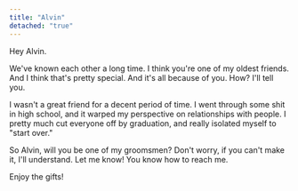 ```yaml
---
title: "Alvin"
detached: "true"
---
```


Hey Alvin.

We've known each other a long time. I think you're one of my oldest friends. And I think that's pretty special. And it's all because of you. How? I'll tell you.

I wasn't a great friend for a decent period of time. I went through some shit in high school, and it warped my perspective on relationships with people. I pretty much cut everyone off by graduation, and really isolated myself to "start over."

So Alvin, will you be one of my groomsmen? Don't worry, if you can't make it, I'll understand. Let me know! You know how to reach me.

Enjoy the gifts!
